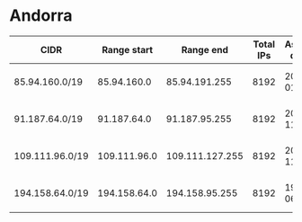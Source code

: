 # Andorra

CIDR               | Range start     | Range end       | Total IPs  | Assign date | Owner
------------------ | --------------- | --------------- | ---------- | ----------- | -----
85.94.160.0/19     | 85.94.160.0     | 85.94.191.255   | 8192       | 2005-01-04  | Servei de Telecomunicacions d'Andorra
91.187.64.0/19     | 91.187.64.0     | 91.187.95.255   | 8192       | 2006-11-17  | Servei de Telecomunicacions d'Andorra
109.111.96.0/19    | 109.111.96.0    | 109.111.127.255 | 8192       | 2009-11-24  | Servei de Telecomunicacions d'Andorra
194.158.64.0/19    | 194.158.64.0    | 194.158.95.255  | 8192       | 1996-06-27  | Servei de Telecomunicacions d'Andorra

